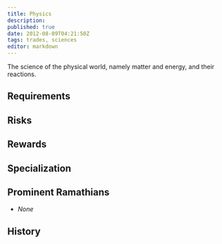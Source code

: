 ```yaml
---
title: Physics
description:
published: true
date: 2012-08-09T04:21:50Z
tags: trades, sciences
editor: markdown
---
```


The science of the physical world, namely matter and energy, and their reactions.

## Requirements

## Risks

## Rewards

## Specialization

## Prominent Ramathians

- *None*

## History

